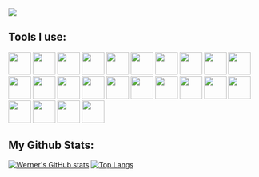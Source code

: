 <img src="https://capsule-render.vercel.app/api?type=waving&color=auto&height=300&section=header&text=Hey%there%👋&fontSize=90" />

<h2>Tools I use:</h2>

<p align="left">
  <img src="https://cdn.jsdelivr.net/gh/devicons/devicon@latest/icons/react/react-original-wordmark.svg" width="45" height="45" />
  <img src="https://cdn.jsdelivr.net/gh/devicons/devicon@latest/icons/angular/angular-original.svg" width="45" height="45" />
  <img src="https://cdn.jsdelivr.net/gh/devicons/devicon@latest/icons/vuejs/vuejs-original-wordmark.svg" width="45" height="45"/>
  <img src="https://cdn.jsdelivr.net/gh/devicons/devicon@latest/icons/spring/spring-original-wordmark.svg" width="45" height="45"/>
  <img src="https://cdn.jsdelivr.net/gh/devicons/devicon@latest/icons/dotnetcore/dotnetcore-original.svg" width="45" height="45" />
  <img src="https://cdn.jsdelivr.net/gh/devicons/devicon@latest/icons/mysql/mysql-original-wordmark.svg" width="45" height="45"/>
  <img src="https://cdn.jsdelivr.net/gh/devicons/devicon@latest/icons/mongodb/mongodb-plain-wordmark.svg" width="45" height="45"/>
  <img src="https://cdn.jsdelivr.net/gh/devicons/devicon@latest/icons/microsoftsqlserver/microsoftsqlserver-original-wordmark.svg" width="45" height="45"/>
  <img src="https://cdn.jsdelivr.net/gh/devicons/devicon@latest/icons/mariadb/mariadb-original-wordmark.svg" width="45" height="45"/>
  <img src="https://cdn.jsdelivr.net/gh/devicons/devicon@latest/icons/vscode/vscode-original.svg" width="45" height="45"/>
  <img src="https://cdn.jsdelivr.net/gh/devicons/devicon@latest/icons/webstorm/webstorm-original.svg" width="45" height="45"/>
  <img src="https://cdn.jsdelivr.net/gh/devicons/devicon@latest/icons/intellij/intellij-original.svg" width="45" height="45"/>
  <img src="https://cdn.jsdelivr.net/gh/devicons/devicon@latest/icons/rider/rider-original.svg" width="45" height="45"/>
  <img src="https://cdn.jsdelivr.net/gh/devicons/devicon@latest/icons/pycharm/pycharm-original.svg" width="45" height="45"/>
  <img src="https://cdn.jsdelivr.net/gh/devicons/devicon@latest/icons/jupyter/jupyter-original-wordmark.svg" width="45" height="45"/>
  <img src="https://cdn.jsdelivr.net/gh/devicons/devicon@latest/icons/python/python-original-wordmark.svg" width="45" height="45"/>
  <img src="https://cdn.jsdelivr.net/gh/devicons/devicon@latest/icons/java/java-original.svg" width="45" height="45"/>
  <img src="https://cdn.jsdelivr.net/gh/devicons/devicon@latest/icons/javascript/javascript-original.svg" width="45" height="45"/>
  <img src="https://cdn.jsdelivr.net/gh/devicons/devicon@latest/icons/typescript/typescript-original.svg" width="45" height="45"/>
  <img src="https://cdn.jsdelivr.net/gh/devicons/devicon@latest/icons/cplusplus/cplusplus-plain.svg" width="45" height="45"/>
  <img src="https://cdn.jsdelivr.net/gh/devicons/devicon@latest/icons/csharp/csharp-plain.svg" width="45" height="45"/>
  <img src="https://cdn.jsdelivr.net/gh/devicons/devicon@latest/icons/html5/html5-original-wordmark.svg" width="45" height="45"/>
  <img src="https://cdn.jsdelivr.net/gh/devicons/devicon@latest/icons/azure/azure-original-wordmark.svg" width="45" height="45"/>
  <img src="https://cdn.jsdelivr.net/gh/devicons/devicon@latest/icons/vercel/vercel-original-wordmark.svg" width="45" height="45"/>
                          
</p>


<h2>My Github Stats:</h2>

[![Werner's GitHub stats](https://github-readme-stats.vercel.app/api?username=00WernerLang&theme=prussian)](https://github.com/anuraghazra/github-readme-stats)
[![Top Langs](https://github-readme-stats.vercel.app/api/top-langs/?username=00WernerLang&layout=compact&langs_count=5)](https://github.com/anuraghazra/github-readme-stats)
